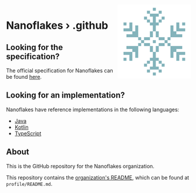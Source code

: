 <img align="right" src="https://github.com/nanoflakes/.github/raw/master/profile/LOGO.png" height="200" width="200" alt="Nanoflakes Logo">

# Nanoflakes › .github

## Looking for the specification?

The official specification for Nanoflakes can be found [here](https://github.com/nanoflakes/spec).

## Looking for an implementation?

Nanoflakes have reference implementations in the following languages:

* [Java](https://github.com/nanoflakes/nanoflakes-java)
* [Kotlin](https://github.com/nanoflakes/nanoflakes-kotlin)
* [TypeScript](https://github.com/nanoflakes/nanoflakes-js)

## About

This is the GitHub repository for the Nanoflakes organization.

This repository contains the [organization's README](https://github.com/nanoflakes),
which can be found at `profile/README.md`.

